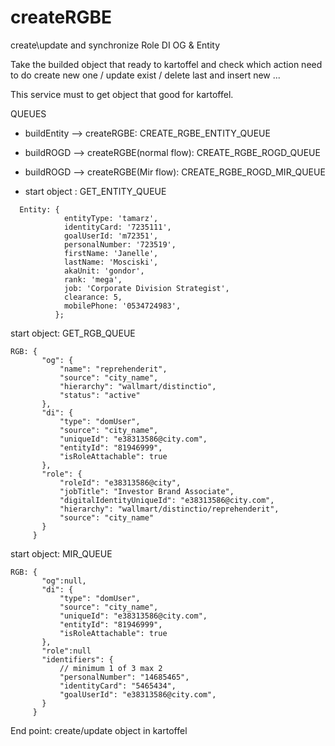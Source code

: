 # createRGBE

create\update and synchronize Role DI OG & Entity

Take the builded object that ready to kartoffel and check which action need to do
create new one / update exist / delete last and insert new ...

This service must to get object that good for kartoffel.

QUEUES

- buildEntity --> createRGBE: CREATE_RGBE_ENTITY_QUEUE
- buildROGD --> createRGBE(normal flow): CREATE_RGBE_ROGD_QUEUE
- buildROGD --> createRGBE(Mir flow): CREATE_RGBE_ROGD_MIR_QUEUE

- start object : GET_ENTITY_QUEUE
```
  Entity: {
            entityType: 'tamarz',
            identityCard: '7235111',
            goalUserId: 'm72351',
            personalNumber: '723519',
            firstName: 'Janelle',
            lastName: 'Mosciski',
            akaUnit: 'gondor',
            rank: 'mega',
            job: 'Corporate Division Strategist',
            clearance: 5,
            mobilePhone: '0534724983',
          };
 ```
  start object: GET_RGB_QUEUE
  ```
  RGB: {
         "og": {
             "name": "reprehenderit",
             "source": "city_name",
             "hierarchy": "wallmart/distinctio",
             "status": "active"
         },
         "di": {
             "type": "domUser",
             "source": "city_name",
             "uniqueId": "e38313586@city.com",
             "entityId": "81946999",
             "isRoleAttachable": true
         },
         "role": {
             "roleId": "e38313586@city",
             "jobTitle": "Investor Brand Associate",
             "digitalIdentityUniqueId": "e38313586@city.com",
             "hierarchy": "wallmart/distinctio/reprehenderit",
             "source": "city_name"
         }
       }
 ```
  start object: MIR_QUEUE
  ```
  RGB: {
         "og":null,
         "di": {
             "type": "domUser",
             "source": "city_name",
             "uniqueId": "e38313586@city.com",
             "entityId": "81946999",
             "isRoleAttachable": true
         },
         "role":null
         "identifiers": {
             // minimum 1 of 3 max 2
             "personalNumber": "14685465",
             "identityCard": "5465434",
             "goalUserId": "e38313586@city.com",
         }
       }
 ```
  End point: create/update object in kartoffel